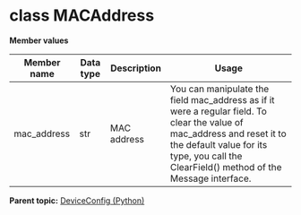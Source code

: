 # class MACAddress

 **Member values** 

|Member name|Data type|Description|Usage|
|-----------|---------|-----------|-----|
|mac\_address|str|MAC address|You can manipulate the field mac\_address as if it were a regular field. To clear the value of mac\_address and reset it to the default value for its type, you call the ClearField\(\) method of the Message interface.|

**Parent topic:** [DeviceConfig \(Python\)](../../summary_pages/DeviceConfig.md)

